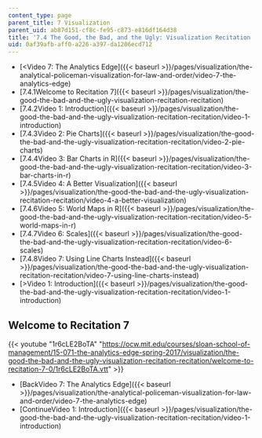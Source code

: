 ```yaml
---
content_type: page
parent_title: 7 Visualization
parent_uid: ab87d151-cf8c-fe95-c873-e816df164d38
title: '7.4 The Good, the Bad, and the Ugly: Visualization Recitation  (Recitation)'
uid: 0af39afb-aff0-a226-a397-da1206ecd712
---
```


*   [<Video 7: The Analytics Edge]({{< baseurl >}}/pages/visualization/the-analytical-policeman-visualization-for-law-and-order/video-7-the-analytics-edge)
*   [7.4.1Welcome to Recitation 7]({{< baseurl >}}/pages/visualization/the-good-the-bad-and-the-ugly-visualization-recitation-recitation)
*   [7.4.2Video 1: Introduction]({{< baseurl >}}/pages/visualization/the-good-the-bad-and-the-ugly-visualization-recitation-recitation/video-1-introduction)
*   [7.4.3Video 2: Pie Charts]({{< baseurl >}}/pages/visualization/the-good-the-bad-and-the-ugly-visualization-recitation-recitation/video-2-pie-charts)
*   [7.4.4Video 3: Bar Charts in R]({{< baseurl >}}/pages/visualization/the-good-the-bad-and-the-ugly-visualization-recitation-recitation/video-3-bar-charts-in-r)
*   [7.4.5Video 4: A Better Visualization]({{< baseurl >}}/pages/visualization/the-good-the-bad-and-the-ugly-visualization-recitation-recitation/video-4-a-better-visualization)
*   [7.4.6Video 5: World Maps in R]({{< baseurl >}}/pages/visualization/the-good-the-bad-and-the-ugly-visualization-recitation-recitation/video-5-world-maps-in-r)
*   [7.4.7Video 6: Scales]({{< baseurl >}}/pages/visualization/the-good-the-bad-and-the-ugly-visualization-recitation-recitation/video-6-scales)
*   [7.4.8Video 7: Using Line Charts Instead]({{< baseurl >}}/pages/visualization/the-good-the-bad-and-the-ugly-visualization-recitation-recitation/video-7-using-line-charts-instead)
*   [\>Video 1: Introduction]({{< baseurl >}}/pages/visualization/the-good-the-bad-and-the-ugly-visualization-recitation-recitation/video-1-introduction)

Welcome to Recitation 7
-----------------------

{{< youtube "1r6cLE2BoTA" "https://ocw.mit.edu/courses/sloan-school-of-management/15-071-the-analytics-edge-spring-2017/visualization/the-good-the-bad-and-the-ugly-visualization-recitation-recitation/welcome-to-recitation-7-0/1r6cLE2BoTA.vtt" >}}

*   [BackVideo 7: The Analytics Edge]({{< baseurl >}}/pages/visualization/the-analytical-policeman-visualization-for-law-and-order/video-7-the-analytics-edge)
*   [ContinueVideo 1: Introduction]({{< baseurl >}}/pages/visualization/the-good-the-bad-and-the-ugly-visualization-recitation-recitation/video-1-introduction)
